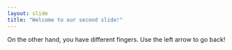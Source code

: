 ```yaml
---
layout: slide
title: "Welcome to our second slide!"
---
```

On the other hand, you have different fingers.
Use the left arrow to go back!
